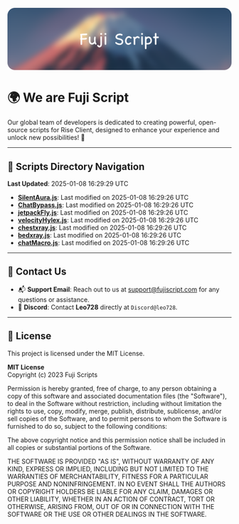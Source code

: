 ![Banner](.github/b.webp)

# 🌍 **We are Fuji Script**

Our global team of developers is dedicated to creating powerful, open-source scripts for Rise Client, designed to enhance your experience and unlock new possibilities! 🌟

---
<!-- SCRIPTS_NAVIGATION_START -->
## 📂 **Scripts Directory Navigation**

**Last Updated**: 2025-01-08 16:29:29 UTC

- **[SilentAura.js](scripts/SilentAura.js)**: Last modified on 2025-01-08 16:29:26 UTC
- **[ChatBypass.js](scripts/ChatBypass.js)**: Last modified on 2025-01-08 16:29:26 UTC
- **[jetpackFly.js](scripts/jetpackFly.js)**: Last modified on 2025-01-08 16:29:26 UTC
- **[velocityHylex.js](scripts/velocityHylex.js)**: Last modified on 2025-01-08 16:29:26 UTC
- **[chestxray.js](scripts/chestxray.js)**: Last modified on 2025-01-08 16:29:26 UTC
- **[bedxray.js](scripts/bedxray.js)**: Last modified on 2025-01-08 16:29:26 UTC
- **[chatMacro.js](scripts/chatMacro.js)**: Last modified on 2025-01-08 16:29:26 UTC

<!-- SCRIPTS_NAVIGATION_END -->

---

## 💬 **Contact Us**  
- 📬 **Support Email**: Reach out to us at [support@fujiscript.com](mailto:support@fujiscript.com) for any questions or assistance.  
- 💬 **Discord**: Contact **Leo728** directly at `Discord@leo728`.

---

## 📜 **License**

This project is licensed under the MIT License.  

**MIT License**  
Copyright (c) 2023 Fuji Scripts  

Permission is hereby granted, free of charge, to any person obtaining a copy of this software and associated documentation files (the "Software"), to deal in the Software without restriction, including without limitation the rights to use, copy, modify, merge, publish, distribute, sublicense, and/or sell copies of the Software, and to permit persons to whom the Software is furnished to do so, subject to the following conditions:  

The above copyright notice and this permission notice shall be included in all copies or substantial portions of the Software.  

THE SOFTWARE IS PROVIDED "AS IS", WITHOUT WARRANTY OF ANY KIND, EXPRESS OR IMPLIED, INCLUDING BUT NOT LIMITED TO THE WARRANTIES OF MERCHANTABILITY, FITNESS FOR A PARTICULAR PURPOSE AND NONINFRINGEMENT. IN NO EVENT SHALL THE AUTHORS OR COPYRIGHT HOLDERS BE LIABLE FOR ANY CLAIM, DAMAGES OR OTHER LIABILITY, WHETHER IN AN ACTION OF CONTRACT, TORT OR OTHERWISE, ARISING FROM, OUT OF OR IN CONNECTION WITH THE SOFTWARE OR THE USE OR OTHER DEALINGS IN THE SOFTWARE.  
